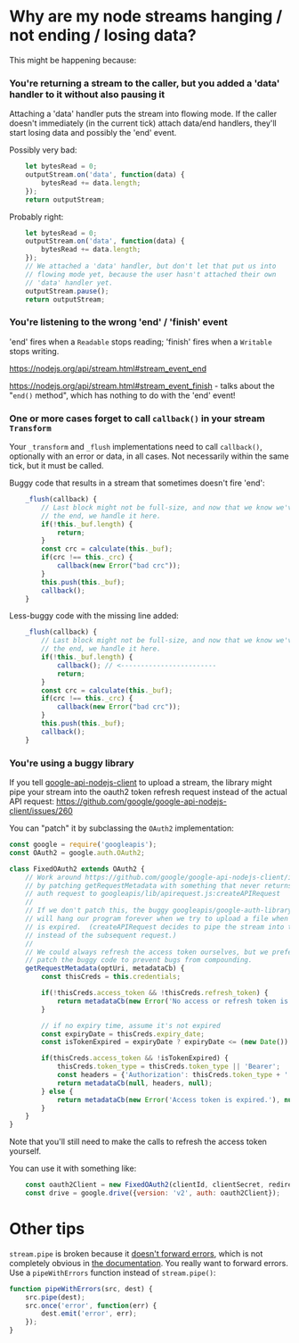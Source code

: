 Why are my node streams hanging / not ending / losing data?
===

This might be happening because:

### You're returning a stream to the caller, but you added a 'data' handler to it without also pausing it

Attaching a 'data' handler puts the stream into flowing mode.  If the caller doesn't immediately (in the current tick) attach data/end handlers, they'll start losing data and possibly the 'end' event.

Possibly very bad:

```js
	let bytesRead = 0;
	outputStream.on('data', function(data) {
		bytesRead += data.length;
	});
	return outputStream;
```

Probably right:

```js
	let bytesRead = 0;
	outputStream.on('data', function(data) {
		bytesRead += data.length;
	});
	// We attached a 'data' handler, but don't let that put us into
	// flowing mode yet, because the user hasn't attached their own
	// 'data' handler yet.
	outputStream.pause();
	return outputStream;
```


### You're listening to the wrong 'end' / 'finish' event

'end' fires when a `Readable` stops reading; 'finish' fires when a `Writable` stops writing.

https://nodejs.org/api/stream.html#stream_event_end

https://nodejs.org/api/stream.html#stream_event_finish - talks about the "`end()` method", which has nothing to do with the 'end' event!


### One or more cases forget to call `callback()` in your stream `Transform`

Your `_transform` and `_flush` implementations need to call `callback()`, optionally with an error or data, in all cases.  Not necessarily within the same tick, but it must be called.

Buggy code that results in a stream that sometimes doesn't fire 'end':

```js
	_flush(callback) {
		// Last block might not be full-size, and now that we know we've reached
		// the end, we handle it here.
		if(!this._buf.length) {
			return;
		}
		const crc = calculate(this._buf);
		if(crc !== this._crc) {
			callback(new Error("bad crc"));
		}
		this.push(this._buf);
		callback();
	}
```

Less-buggy code with the missing line added:

```js
	_flush(callback) {
		// Last block might not be full-size, and now that we know we've reached
		// the end, we handle it here.
		if(!this._buf.length) {
			callback(); // <------------------------
			return;
		}
		const crc = calculate(this._buf);
		if(crc !== this._crc) {
			callback(new Error("bad crc"));
		}
		this.push(this._buf);
		callback();
	}
```


### You're using a buggy library

If you tell [google-api-nodejs-client](https://github.com/google/google-api-nodejs-client) to upload a stream, the library might pipe your stream into the oauth2 token refresh request instead of the actual API request: https://github.com/google/google-api-nodejs-client/issues/260

You can "patch" it by subclassing the `OAuth2` implementation:

```js
const google = require('googleapis');
const OAuth2 = google.auth.OAuth2;

class FixedOAuth2 extends OAuth2 {
	// Work around https://github.com/google/google-api-nodejs-client/issues/260
	// by patching getRequestMetadata with something that never returns an
	// auth request to googleapis/lib/apirequest.js:createAPIRequest
	//
	// If we don't patch this, the buggy googleapis/google-auth-library interaction
	// will hang our program forever when we try to upload a file when our access token
	// is expired.  (createAPIRequest decides to pipe the stream into the auth request
	// instead of the subsequent request.)
	//
	// We could always refresh the access token ourselves, but we prefer to also
	// patch the buggy code to prevent bugs from compounding.
	getRequestMetadata(optUri, metadataCb) {
		const thisCreds = this.credentials;

		if(!thisCreds.access_token && !thisCreds.refresh_token) {
			return metadataCb(new Error('No access or refresh token is set.'), null);
		}

		// if no expiry time, assume it's not expired
		const expiryDate = thisCreds.expiry_date;
		const isTokenExpired = expiryDate ? expiryDate <= (new Date()).getTime() : false;

		if(thisCreds.access_token && !isTokenExpired) {
			thisCreds.token_type = thisCreds.token_type || 'Bearer';
			const headers = {'Authorization': thisCreds.token_type + ' ' + thisCreds.access_token};
			return metadataCb(null, headers, null);
		} else {
			return metadataCb(new Error('Access token is expired.'), null);
		}
	}
}
```

Note that you'll still need to make the calls to refresh the access token yourself.

You can use it with something like:

```js
	const oauth2Client = new FixedOAuth2(clientId, clientSecret, redirectUrl);
	const drive = google.drive({version: 'v2', auth: oauth2Client});
```



Other tips
===

`stream.pipe` is broken because it [doesn't forward errors](http://grokbase.com/t/gg/nodejs/12bwd4zm4x/should-stream-pipe-forward-errors),
which is not completely obvious in [the documentation](https://nodejs.org/api/stream.html#stream_readable_pipe_destination_options).
You really want to forward errors.  Use a `pipeWithErrors` function instead of `stream.pipe()`:

```js
function pipeWithErrors(src, dest) {
	src.pipe(dest);
	src.once('error', function(err) {
		dest.emit('error', err);
	});
}
```
